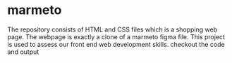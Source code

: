 # marmeto
The repository consists of HTML and CSS files which is a shopping web page.
The webpage is exactly a clone of a marmeto figma file. This project is used to assess our front end web development skills.
checkout the code and output
